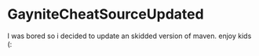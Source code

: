 # GayniteCheatSourceUpdated
I was bored so i decided to update an skidded version of maven. enjoy kids (:
